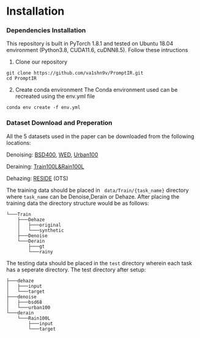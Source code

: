 # Installation

### Dependencies Installation

This repository is built in PyTorch 1.8.1 and tested on Ubuntu 18.04 environment (Python3.8, CUDA11.6, cuDNN8.5).
Follow these intructions

1. Clone our repository
```
git clone https://github.com/va1shn9v/PromptIR.git
cd PromptIR
```

2. Create conda environment
The Conda environment used can be recreated using the env.yml file
```
conda env create -f env.yml
```


### Dataset Download and Preperation

All the 5 datasets used in the paper can be downloaded from the following locations:

Denoising: [BSD400](https://drive.google.com/file/d/1idKFDkAHJGAFDn1OyXZxsTbOSBx9GS8N/view?usp=sharing), [WED](https://ece.uwaterloo.ca/~k29ma/exploration/), [Urban100](https://drive.google.com/drive/folders/1B3DJGQKB6eNdwuQIhdskA64qUuVKLZ9u)

Deraining: [Train100L&Rain100L](https://drive.google.com/drive/folders/1-_Tw-LHJF4vh8fpogKgZx1EQ9MhsJI_f?usp=sharing)

Dehazing: [RESIDE](https://sites.google.com/view/reside-dehaze-datasets/reside-v0) (OTS)

The training data should be placed in ``` data/Train/{task_name}``` directory where ```task_name``` can be Denoise,Derain or Dehaze.
After placing the training data the directory structure would be as follows:
```
└───Train
    ├───Dehaze
    │   ├───original
    │   └───synthetic
    ├───Denoise
    └───Derain
        ├───gt
        └───rainy
```

The testing data should be placed in the ```test``` directory wherein each task has a seperate directory. The test directory after setup:

```
├───dehaze
│   ├───input
│   └───target
├───denoise
│   ├───bsd68
│   └───urban100
└───derain
    └───Rain100L
        ├───input
        └───target
```
